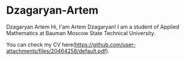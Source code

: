 # Dzagaryan-Artem
Dzagaryan Artem
Hi, I'am Artem Dzagaryan!
I am a student of Applied Mathematics at Bauman Moscow State Technical University.

You can check my CV here(https://github.com/user-attachments/files/20464258/default.pdf).
